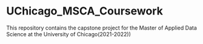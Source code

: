 # UChicago_MSCA_Coursework
This repository contains the capstone project for the Master of Applied Data Science at the University of Chicago(2021-2022))
